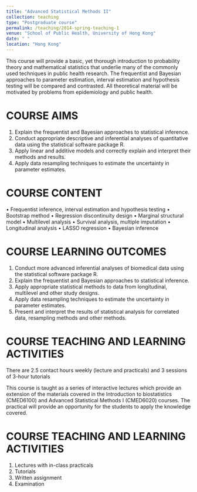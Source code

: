 ```yaml
---
title: "Advanced Statistical Methods II"
collection: teaching
type: "Postgraduate course"
permalink: /teaching/2014-spring-teaching-1
venue: "School of Public Health, University of Hong Kong"
date: " "
location: "Hong Kong"
---
```


This course will provide a basic, yet thorough introduction to probability theory and mathematical statistics that underlie many of the commonly used techniques in public health research. The frequentist and Bayesian approaches to parameter estimation, interval estimation and hypothesis testing will be compared and contrasted. All theoretical material will be motivated by problems from epidemiology and public health.

COURSE AIMS
======
1.	Explain the frequentist and Bayesian approaches to statistical inference.
2.	Conduct appropriate descriptive and inferential analyses of quantitative data using the statistical software package R.
3.	Apply linear and additive models and correctly explain and interpret their methods and results.
4.	Apply data resampling techniques to estimate the uncertainty in parameter estimates.

COURSE CONTENT
======
•	Frequentist inference, interval estimation and hypothesis testing 
•	Bootstrap method 
•	Regression discontinuity design 
•	Marginal structural model 
•	Multilevel analysis 
•	Survival analysis, multiple imputation
•	Longitudinal analysis 
•	LASSO regression
•	Bayesian inference

COURSE LEARNING OUTCOMES
======
1.	Conduct more advanced inferential analyses of biomedical data using the statistical software package R.
2.	Explain the frequentist and Bayesian approaches to statistical inference.
3.	Apply appropriate statistical methods to data from longitudinal, multilevel and other study designs.
4.	Apply data resampling techniques to estimate the uncertainty in parameter estimates.
5.	Present and interpret the results of statistical analysis for correlated data, resampling methods and other methods.

COURSE TEACHING AND LEARNING ACTIVITIES
======
There are 2.5 contact hours weekly (lecture and practicals) and 3 sessions of 3-hour tutorials 

This course is taught as a series of interactive lectures which provide an extension of the materials covered in the Introduction to biostatistics (CMED6100) and Advanced Statistical Methods I (CMED6020) courses. The practical will provide an opportunity for the students to apply the knowledge covered.

COURSE TEACHING AND LEARNING ACTIVITIES
======
1.	 Lectures with in-class practicals
2.	 Tutorials
3.	 Written assignment
4.	 Examination 


